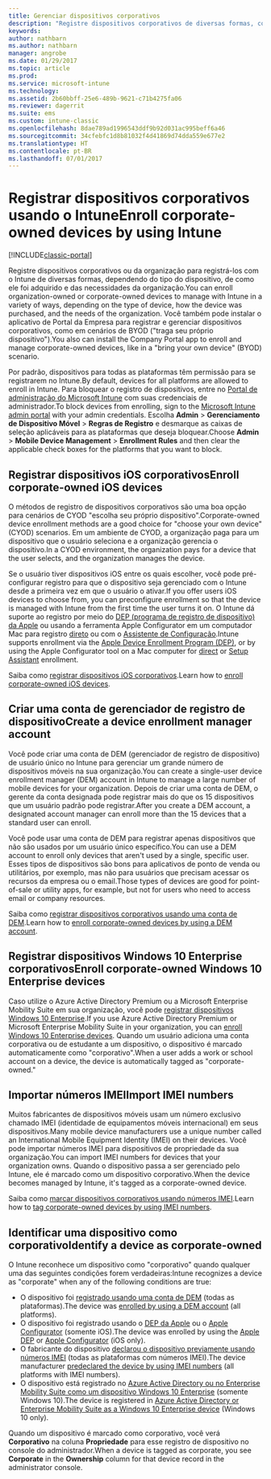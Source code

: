 ```yaml
---
title: Gerenciar dispositivos corporativos
description: "Registre dispositivos corporativos de diversas formas, com base no tipo de dispositivo, em como ele foi comprado e nas necessidades da organização."
keywords: 
author: nathbarn
ms.author: nathbarn
manager: angrobe
ms.date: 01/29/2017
ms.topic: article
ms.prod: 
ms.service: microsoft-intune
ms.technology: 
ms.assetid: 2b60bbff-25e6-489b-9621-c71b4275fa06
ms.reviewer: dagerrit
ms.suite: ems
ms.custom: intune-classic
ms.openlocfilehash: 8dae789ad1996543ddf9b92d031ac995beff6a46
ms.sourcegitcommit: 34cfebfc1d8b81032f4d41869d74dda559e677e2
ms.translationtype: HT
ms.contentlocale: pt-BR
ms.lasthandoff: 07/01/2017
---
```

# <span data-ttu-id="c83a7-103">Registrar dispositivos corporativos usando o Intune</span><span class="sxs-lookup"><span data-stu-id="c83a7-103">Enroll corporate-owned devices by using Intune</span></span>
<a id="enroll-corporate-owned-devices-by-using-intune" class="xliff"></a>

[!INCLUDE[classic-portal](../includes/classic-portal.md)]

<span data-ttu-id="c83a7-104">Registre dispositivos corporativos ou da organização para registrá-los com o Intune de diversas formas, dependendo do tipo do dispositivo, de como ele foi adquirido e das necessidades da organização.</span><span class="sxs-lookup"><span data-stu-id="c83a7-104">You can enroll organization-owned or corporate-owned devices to manage with Intune in a variety of ways, depending on the type of device, how the device was purchased, and the needs of the organization.</span></span> <span data-ttu-id="c83a7-105">Você também pode instalar o aplicativo de Portal da Empresa para registrar e gerenciar dispositivos corporativos, como em cenários de BYOD ("traga seu próprio dispositivo").</span><span class="sxs-lookup"><span data-stu-id="c83a7-105">You also can install the Company Portal app to enroll and manage corporate-owned devices, like in a "bring your own device" (BYOD) scenario.</span></span>

<span data-ttu-id="c83a7-106">Por padrão, dispositivos para todas as plataformas têm permissão para se registrarem no Intune.</span><span class="sxs-lookup"><span data-stu-id="c83a7-106">By default, devices for all platforms are allowed to enroll in Intune.</span></span> <span data-ttu-id="c83a7-107">Para bloquear o registro de dispositivos, entre no [Portal de administração do Microsoft Intune](https://manage.microsoft.com) com suas credenciais de administrador.</span><span class="sxs-lookup"><span data-stu-id="c83a7-107">To block devices from enrolling, sign to the [Microsoft Intune admin portal](https://manage.microsoft.com) with your admin credentials.</span></span> <span data-ttu-id="c83a7-108">Escolha **Admin** > **Gerenciamento de Dispositivo Móvel** > **Regras de Registro** e desmarque as caixas de seleção aplicáveis para as plataformas que deseja bloquear.</span><span class="sxs-lookup"><span data-stu-id="c83a7-108">Choose **Admin** > **Mobile Device Management** > **Enrollment Rules** and then clear the applicable check boxes for the platforms that you want to block.</span></span>

## <span data-ttu-id="c83a7-109">Registrar dispositivos iOS corporativos</span><span class="sxs-lookup"><span data-stu-id="c83a7-109">Enroll corporate-owned iOS devices</span></span>
<a id="enroll-corporate-owned-ios-devices" class="xliff"></a>

<span data-ttu-id="c83a7-110">O métodos de registro de dispositivos corporativos são uma boa opção para cenários de CYOD "escolha seu próprio dispositivo".</span><span class="sxs-lookup"><span data-stu-id="c83a7-110">Corporate-owned device enrollment methods are a good choice for "choose your own device" (CYOD) scenarios.</span></span> <span data-ttu-id="c83a7-111">Em um ambiente de CYOD, a organização paga para um dispositivo que o usuário seleciona e a organização gerencia o dispositivo.</span><span class="sxs-lookup"><span data-stu-id="c83a7-111">In a CYOD environment, the organization pays for a device that the user selects, and the organization manages the device.</span></span>

<span data-ttu-id="c83a7-112">Se o usuário tiver dispositivos iOS entre os quais escolher, você pode pré-configurar registro para que o dispositivo seja gerenciado com o Intune desde a primeira vez em que o usuário o ativar.</span><span class="sxs-lookup"><span data-stu-id="c83a7-112">If you offer users iOS devices to choose from, you can preconfigure enrollment so that the device is managed with Intune from the first time the user turns it on.</span></span> <span data-ttu-id="c83a7-113">O Intune dá suporte ao registro por meio do [DEP (programa de registro de dispositivo) da Apple](ios-device-enrollment-program-in-microsoft-intune.md) ou usando a ferramenta Apple Configurator em um computador Mac para registro [direto](ios-direct-enrollment-in-microsoft-intune.md) ou com o [Assistente de Configuração](ios-setup-assistant-enrollment-in-microsoft-intune.md).</span><span class="sxs-lookup"><span data-stu-id="c83a7-113">Intune supports enrollment via the [Apple Device Enrollment Program (DEP)](ios-device-enrollment-program-in-microsoft-intune.md), or by using the Apple Configurator tool on a Mac computer for [direct](ios-direct-enrollment-in-microsoft-intune.md) or [Setup Assistant](ios-setup-assistant-enrollment-in-microsoft-intune.md) enrollment.</span></span>

<span data-ttu-id="c83a7-114">Saiba como [registrar dispositivos iOS corporativos](enroll-corporate-owned-ios-devices-in-microsoft-intune.md).</span><span class="sxs-lookup"><span data-stu-id="c83a7-114">Learn how to [enroll corporate-owned iOS devices](enroll-corporate-owned-ios-devices-in-microsoft-intune.md).</span></span>

## <span data-ttu-id="c83a7-115">Criar uma conta de gerenciador de registro de dispositivo</span><span class="sxs-lookup"><span data-stu-id="c83a7-115">Create a device enrollment manager account</span></span>
<a id="create-a-device-enrollment-manager-account" class="xliff"></a>

<span data-ttu-id="c83a7-116">Você pode criar uma conta de DEM (gerenciador de registro de dispositivo) de usuário único no Intune para gerenciar um grande número de dispositivos móveis na sua organização.</span><span class="sxs-lookup"><span data-stu-id="c83a7-116">You can create a single-user device enrollment manager (DEM) account in Intune to manage a large number of mobile devices for your organization.</span></span> <span data-ttu-id="c83a7-117">Depois de criar uma conta de DEM, o gerente da conta designada pode registrar mais do que os 15 dispositivos que um usuário padrão pode registrar.</span><span class="sxs-lookup"><span data-stu-id="c83a7-117">After you create a DEM account, a designated account manager can enroll more than the 15 devices that a standard user can enroll.</span></span>

<span data-ttu-id="c83a7-118">Você pode usar uma conta de DEM para registrar apenas dispositivos que não são usados por um usuário único específico.</span><span class="sxs-lookup"><span data-stu-id="c83a7-118">You can use a DEM account to enroll only devices that aren't used by a single, specific user.</span></span> <span data-ttu-id="c83a7-119">Esses tipos de dispositivos são bons para aplicativos de ponto de venda ou utilitários, por exemplo, mas não para usuários que precisam acessar os recursos da empresa ou o email.</span><span class="sxs-lookup"><span data-stu-id="c83a7-119">Those types of devices are good for point-of-sale or utility apps, for example, but not for users who need to access email or company resources.</span></span>

<span data-ttu-id="c83a7-120">Saiba como [registrar dispositivos corporativos usando uma conta de DEM](enroll-corporate-owned-devices-with-the-device-enrollment-manager-in-microsoft-intune.md).</span><span class="sxs-lookup"><span data-stu-id="c83a7-120">Learn how to [enroll corporate-owned devices by using a DEM account](enroll-corporate-owned-devices-with-the-device-enrollment-manager-in-microsoft-intune.md).</span></span>

## <span data-ttu-id="c83a7-121">Registrar dispositivos Windows 10 Enterprise corporativos</span><span class="sxs-lookup"><span data-stu-id="c83a7-121">Enroll corporate-owned Windows 10 Enterprise devices</span></span>
<a id="enroll-corporate-owned-windows-10-enterprise-devices" class="xliff"></a>

<span data-ttu-id="c83a7-122">Caso utilize o Azure Active Directory Premium ou a Microsoft Enterprise Mobility Suite em sua organização, você pode [registrar dispositivos Windows 10 Enterprise](https://docs.microsoft.com/active-directory/active-directory-azureadjoin-windows10-devices-overview).</span><span class="sxs-lookup"><span data-stu-id="c83a7-122">If you use Azure Active Directory Premium or Microsoft Enterprise Mobility Suite in your organization, you can [enroll Windows 10 Enterprise devices](https://docs.microsoft.com/active-directory/active-directory-azureadjoin-windows10-devices-overview).</span></span> <span data-ttu-id="c83a7-123">Quando um usuário adiciona uma conta corporativa ou de estudante a um dispositivo, o dispositivo é marcado automaticamente como "corporativo".</span><span class="sxs-lookup"><span data-stu-id="c83a7-123">When a user adds a work or school account on a device, the device is automatically tagged as "corporate-owned."</span></span>

## <span data-ttu-id="c83a7-124">Importar números IMEI</span><span class="sxs-lookup"><span data-stu-id="c83a7-124">Import IMEI numbers</span></span>
<a id="import-imei-numbers" class="xliff"></a>

<span data-ttu-id="c83a7-125">Muitos fabricantes de dispositivos móveis usam um número exclusivo chamado IMEI (identidade de equipamentos móveis internacional) em seus dispositivos.</span><span class="sxs-lookup"><span data-stu-id="c83a7-125">Many mobile device manufacturers use a unique number called an International Mobile Equipment Identity (IMEI) on their devices.</span></span> <span data-ttu-id="c83a7-126">Você pode importar números IMEI para dispositivos de propriedade da sua organização.</span><span class="sxs-lookup"><span data-stu-id="c83a7-126">You can import IMEI numbers for devices that your organization owns.</span></span> <span data-ttu-id="c83a7-127">Quando o dispositivo passa a ser gerenciado pelo Intune, ele é marcado como um dispositivo corporativo.</span><span class="sxs-lookup"><span data-stu-id="c83a7-127">When the device becomes managed by Intune, it's tagged as a corporate-owned device.</span></span>

<span data-ttu-id="c83a7-128">Saiba como [marcar dispositivos corporativos usando números IMEI](specify-corporate-owned-devices-with-international-mobile-equipment-identity-imei-numbers.md).</span><span class="sxs-lookup"><span data-stu-id="c83a7-128">Learn how to [tag corporate-owned devices by using IMEI numbers](specify-corporate-owned-devices-with-international-mobile-equipment-identity-imei-numbers.md).</span></span>

## <span data-ttu-id="c83a7-129">Identificar uma dispositivo como corporativo</span><span class="sxs-lookup"><span data-stu-id="c83a7-129">Identify a device as corporate-owned</span></span>
<a id="identify-a-device-as-corporate-owned" class="xliff"></a>

<span data-ttu-id="c83a7-130">O Intune reconhece um dispositivo como "corporativo" quando qualquer uma das seguintes condições forem verdadeiras:</span><span class="sxs-lookup"><span data-stu-id="c83a7-130">Intune recognizes a device as "corporate" when any of the following conditions are true:</span></span>

 - <span data-ttu-id="c83a7-131">O dispositivo foi [registrado usando uma conta de DEM](enroll-corporate-owned-devices-with-the-device-enrollment-manager-in-microsoft-intune.md) (todas as plataformas).</span><span class="sxs-lookup"><span data-stu-id="c83a7-131">The device was [enrolled by using a DEM account](enroll-corporate-owned-devices-with-the-device-enrollment-manager-in-microsoft-intune.md) (all platforms).</span></span>
 - <span data-ttu-id="c83a7-132">O dispositivo foi registrado usando o [DEP da Apple](ios-device-enrollment-program-in-microsoft-intune.md) ou o [Apple Configurator](ios-setup-assistant-enrollment-in-microsoft-intune.md) (somente iOS).</span><span class="sxs-lookup"><span data-stu-id="c83a7-132">The device was enrolled by using the [Apple DEP](ios-device-enrollment-program-in-microsoft-intune.md) or [Apple Configurator](ios-setup-assistant-enrollment-in-microsoft-intune.md) (iOS only).</span></span>
 - <span data-ttu-id="c83a7-133">O fabricante do dispositivo [declarou o dispositivo previamente usando números IMEI](specify-corporate-owned-devices-with-international-mobile-equipment-identity-imei-numbers.md) (todas as plataformas com números IMEI).</span><span class="sxs-lookup"><span data-stu-id="c83a7-133">The device manufacturer [predeclared the device by using IMEI numbers](specify-corporate-owned-devices-with-international-mobile-equipment-identity-imei-numbers.md) (all platforms with IMEI numbers).</span></span>
 - <span data-ttu-id="c83a7-134">O dispositivo está registrado no [Azure Active Directory ou no Enterprise Mobility Suite como um dispositivo Windows 10 Enterprise](https://docs.microsoft.com/active-directory/active-directory-azureadjoin-windows10-devices-overview) (somente Windows 10).</span><span class="sxs-lookup"><span data-stu-id="c83a7-134">The device is registered in [Azure Active Directory or Enterprise Mobility Suite as a Windows 10 Enterprise device](https://docs.microsoft.com/active-directory/active-directory-azureadjoin-windows10-devices-overview) (Windows 10 only).</span></span>

<span data-ttu-id="c83a7-135">Quando um dispositivo é marcado como corporativo, você verá **Corporativo** na coluna **Propriedade** para esse registro de dispositivo no console do administrador.</span><span class="sxs-lookup"><span data-stu-id="c83a7-135">When a device is tagged as corporate, you see **Corporate** in the **Ownership** column for that device record in the administrator console.</span></span> 
